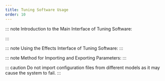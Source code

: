 ```yaml
---
title: Tuning Software Usage
order: 10
---
```


::: note Introduction to the Main Interface of Tuning Software:

:::

<VidStack
  src="https://likeyou156156.online:9000/lky/tools/TY/video.mp4"
/>

::: note Using the Effects Interface of Tuning Software:
:::
<VidStack
  src="https://likeyou156156.online:9000/lky/tools/TY/video2.mp4"
/>

::: note Method for Importing and Exporting Parameters: 
:::

::: caution
Do not import configuration files from different models as it may cause the system to fail.
:::

<VidStack
  src="https://likeyou156156.online:9000/lky/tools/TY/video3.mp4"
/>